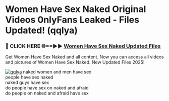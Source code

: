 # Women Have Sex Naked Original Videos 0nlyFans Leaked - Files Updated! (qqlya)

<h3>🔴 CLICK HERE 🌐==►► <a href="https://tinyurl.com/up5wt9bj" rel="nofollow">Women Have Sex Naked Updated Files</a></h3>

Get Women Have Sex Naked and all content. Now you can access all videos and pictures of Women Have Sex Naked. New Updated Files 2025!

[![qqlya](https://i.imgur.com/ABiUzMV.gif)](https://tinyurl.com/up5wt9bj)
naked women and men have sex<br>
people have sex naked<br>
naked guys have sex<br>
do people have sex on naked and afraid<br>
do people on naked and afraid have sex